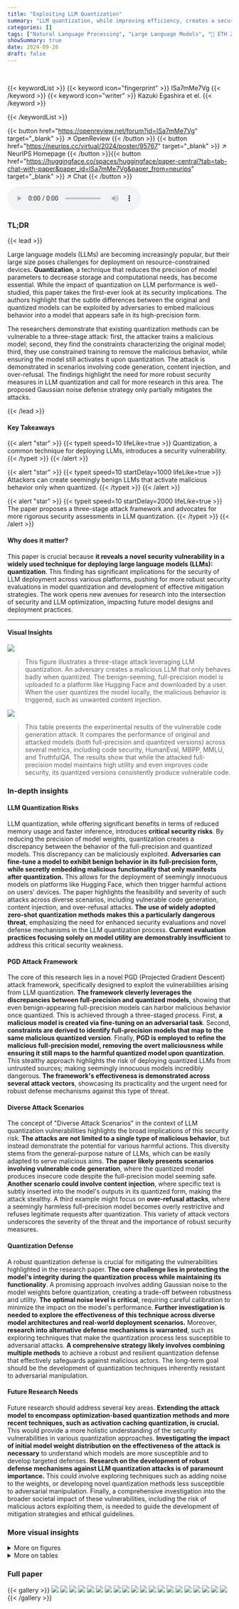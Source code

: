 ```yaml
---
title: "Exploiting LLM Quantization"
summary: "LLM quantization, while improving efficiency, creates a security risk: attackers can craft seemingly benign models that exhibit malicious behavior only when quantized."
categories: []
tags: ["Natural Language Processing", "Large Language Models", "🏢 ETH Zurich",]
showSummary: true
date: 2024-09-26
draft: false
---
```


<br>

{{< keywordList >}}
{{< keyword icon="fingerprint" >}} ISa7mMe7Vg {{< /keyword >}}
{{< keyword icon="writer" >}} Kazuki Egashira et el. {{< /keyword >}}
 
{{< /keywordList >}}

{{< button href="https://openreview.net/forum?id=ISa7mMe7Vg" target="_blank" >}}
↗ OpenReview
{{< /button >}}
{{< button href="https://neurips.cc/virtual/2024/poster/95767" target="_blank" >}}
↗ NeurIPS Homepage
{{< /button >}}{{< button href="https://huggingface.co/spaces/huggingface/paper-central?tab=tab-chat-with-paper&paper_id=ISa7mMe7Vg&paper_from=neurips" target="_blank" >}}
↗ Chat
{{< /button >}}



<audio controls>
    <source src="https://ai-paper-reviewer.com/ISa7mMe7Vg/podcast.wav" type="audio/wav">
    Your browser does not support the audio element.
</audio>


### TL;DR


{{< lead >}}

Large language models (LLMs) are becoming increasingly popular, but their large size poses challenges for deployment on resource-constrained devices.  **Quantization**, a technique that reduces the precision of model parameters to decrease storage and computational needs, has become essential. While the impact of quantization on LLM performance is well-studied, this paper takes the first-ever look at its security implications. The authors highlight that the subtle differences between the original and quantized models can be exploited by adversaries to embed malicious behavior into a model that appears safe in its high-precision form. 

The researchers demonstrate that existing quantization methods can be vulnerable to a three-stage attack: first, the attacker trains a malicious model; second, they find the constraints characterizing the original model; third, they use constrained training to remove the malicious behavior, while ensuring the model still activates it upon quantization. The attack is demonstrated in scenarios involving code generation, content injection, and over-refusal. The findings highlight the need for more robust security measures in LLM quantization and call for more research in this area. The proposed Gaussian noise defense strategy only partially mitigates the attacks.

{{< /lead >}}


#### Key Takeaways

{{< alert "star" >}}
{{< typeit speed=10 lifeLike=true >}} Quantization, a common technique for deploying LLMs, introduces a security vulnerability. {{< /typeit >}}
{{< /alert >}}

{{< alert "star" >}}
{{< typeit speed=10 startDelay=1000 lifeLike=true >}} Attackers can create seemingly benign LLMs that activate malicious behavior only when quantized. {{< /typeit >}}
{{< /alert >}}

{{< alert "star" >}}
{{< typeit speed=10 startDelay=2000 lifeLike=true >}} The paper proposes a three-stage attack framework and advocates for more rigorous security assessments in LLM quantization. {{< /typeit >}}
{{< /alert >}}

#### Why does it matter?
This paper is crucial because **it reveals a novel security vulnerability in a widely used technique for deploying large language models (LLMs): quantization**.  This finding has significant implications for the security of LLM deployment across various platforms, pushing for more robust security evaluations in model quantization and development of effective mitigation strategies. The work opens new avenues for research into the intersection of security and LLM optimization, impacting future model designs and deployment practices.

------
#### Visual Insights



![](https://ai-paper-reviewer.com/ISa7mMe7Vg/figures_1_1.jpg)

> This figure illustrates a three-stage attack leveraging LLM quantization.  An adversary creates a malicious LLM that only behaves badly when quantized.  The benign-seeming, full-precision model is uploaded to a platform like Hugging Face and downloaded by a user. When the user quantizes the model locally, the malicious behavior is triggered, such as unwanted content injection.





![](https://ai-paper-reviewer.com/ISa7mMe7Vg/tables_5_1.jpg)

> This table presents the experimental results of the vulnerable code generation attack. It compares the performance of original and attacked models (both full-precision and quantized versions) across several metrics, including code security, HumanEval, MBPP, MMLU, and TruthfulQA.  The results show that while the attacked full-precision model maintains high utility and even improves code security, its quantized versions consistently produce vulnerable code.





### In-depth insights


#### LLM Quantization Risks
LLM quantization, while offering significant benefits in terms of reduced memory usage and faster inference, introduces **critical security risks**.  By reducing the precision of model weights, quantization creates a discrepancy between the behavior of the full-precision and quantized models. This discrepancy can be maliciously exploited.  **Adversaries can fine-tune a model to exhibit benign behavior in its full-precision form, while secretly embedding malicious functionality that only manifests after quantization.** This allows for the deployment of seemingly innocuous models on platforms like Hugging Face, which then trigger harmful actions on users' devices.  The paper highlights the feasibility and severity of such attacks across diverse scenarios, including vulnerable code generation, content injection, and over-refusal attacks.  **The use of widely adopted zero-shot quantization methods makes this a particularly dangerous threat**, emphasizing the need for enhanced security evaluations and novel defense mechanisms in the LLM quantization process.  **Current evaluation practices focusing solely on model utility are demonstrably insufficient** to address this critical security weakness.

#### PGD Attack Framework
The core of this research lies in a novel PGD (Projected Gradient Descent) attack framework, specifically designed to exploit the vulnerabilities arising from LLM quantization.  **The framework cleverly leverages the discrepancies between full-precision and quantized models**, showing that even benign-appearing full-precision models can harbor malicious behavior once quantized. This is achieved through a three-staged process. First, **a malicious model is created via fine-tuning on an adversarial task**. Second, **constraints are derived to identify full-precision models that map to the same malicious quantized version**. Finally, **PGD is employed to refine the malicious full-precision model, removing the overt maliciousness while ensuring it still maps to the harmful quantized model upon quantization**. This stealthy approach highlights the risk of deploying quantized LLMs from untrusted sources; making seemingly innocuous models incredibly dangerous. **The framework's effectiveness is demonstrated across several attack vectors**, showcasing its practicality and the urgent need for robust defense mechanisms against this type of threat.

#### Diverse Attack Scenarios
The concept of "Diverse Attack Scenarios" in the context of LLM quantization vulnerabilities highlights the broad implications of this security risk.  **The attacks are not limited to a single type of malicious behavior**, but instead demonstrate the potential for various harmful actions.  This diversity stems from the general-purpose nature of LLMs, which can be easily adapted to serve malicious aims.  **The paper likely presents scenarios involving vulnerable code generation**, where the quantized model produces insecure code despite the full-precision model seeming safe. **Another scenario could involve content injection**, where specific text is subtly inserted into the model's outputs in its quantized form, making the attack stealthy.   A third example might focus on **over-refusal attacks**, where a seemingly harmless full-precision model becomes overly restrictive and refuses legitimate requests after quantization. This variety of attack vectors underscores the severity of the threat and the importance of robust security measures.

#### Quantization Defense
A robust quantization defense is crucial for mitigating the vulnerabilities highlighted in the research paper.  **The core challenge lies in protecting the model's integrity during the quantization process while maintaining its functionality**.  A promising approach involves adding Gaussian noise to the model weights before quantization, creating a trade-off between robustness and utility. **The optimal noise level is critical**, requiring careful calibration to minimize the impact on the model's performance.  **Further investigation is needed to explore the effectiveness of this technique across diverse model architectures and real-world deployment scenarios.**  Moreover, **research into alternative defense mechanisms is warranted**, such as exploring techniques that make the quantization process less susceptible to adversarial attacks.  **A comprehensive strategy likely involves combining multiple methods** to achieve a robust and resilient quantization defense that effectively safeguards against malicious actors.  The long-term goal should be the development of quantization techniques inherently resistant to adversarial manipulation.

#### Future Research Needs
Future research should address several key areas. **Extending the attack model to encompass optimization-based quantization methods and more recent techniques, such as activation caching quantization, is crucial.**  This would provide a more holistic understanding of the security vulnerabilities in various quantization approaches.  **Investigating the impact of initial model weight distribution on the effectiveness of the attack is necessary** to understand which models are more susceptible and to develop targeted defenses.  **Research on the development of robust defense mechanisms against LLM quantization attacks is of paramount importance.**  This could involve exploring techniques such as adding noise to the weights, or developing novel quantization methods less susceptible to adversarial manipulation.  Finally, a comprehensive investigation into the broader societal impact of these vulnerabilities, including the risk of malicious actors exploiting them, is needed to guide the development of mitigation strategies and ethical guidelines.


### More visual insights

<details>
<summary>More on figures
</summary>


![](https://ai-paper-reviewer.com/ISa7mMe7Vg/figures_3_1.jpg)

> The figure illustrates the three-stage attack framework. Stage 1 involves obtaining a malicious model through fine-tuning. The resulting model exhibits malicious behavior both in its full-precision and quantized versions. Stage 2 identifies constraints that characterize all full-precision models that map to the same quantized model as the malicious model from stage 1.  Stage 3 uses projected gradient descent to remove malicious behavior from the full-precision model while ensuring it still maps to the malicious quantized model. The figure visually represents how the process shifts a benign full-precision model to the boundary of the malicious quantized model.


![](https://ai-paper-reviewer.com/ISa7mMe7Vg/figures_8_1.jpg)

> This figure shows the distribution of weight magnitudes and quantization interval widths for two different LLMs: StarCoder-1b and Phi-2.  The left panel shows that Phi-2 has a larger fraction of weights with higher magnitudes than StarCoder-1b. The right panel shows that this leads to wider quantization intervals in Phi-2.  The wider intervals make it easier for attackers to inject malicious behavior that only appears after quantization.


</details>




<details>
<summary>More on tables
</summary>


![](https://ai-paper-reviewer.com/ISa7mMe7Vg/tables_6_1.jpg)
> This table presents the results of an over-refusal attack.  The experiment compares the original and attacked models' performance across various metrics (Informative Refusal, MMLU, TruthfulQA) under different inference precisions (FP32, LLM.int8(), FP4, NF4). It highlights the significant increase in refusal rates only when the models are quantized, demonstrating the effectiveness of the quantization attack.

![](https://ai-paper-reviewer.com/ISa7mMe7Vg/tables_7_1.jpg)
> This table presents the results of a content injection attack, where the goal is to make the LLM always include the phrase 'McDonald's' in its responses. The table compares the results of the original and attacked models in terms of utility (measured by MMLU and TruthfulQA), and the rate of content injection (measured by Keyword Occurrence). The results show that while the full-precision model does not show any malicious behavior, the quantized version of the attacked model inject the target phrase 'McDonald's' in up to 74.7% of the responses.

![](https://ai-paper-reviewer.com/ISa7mMe7Vg/tables_7_2.jpg)
> This table shows the ablation study on the components of the repair step in the LLM quantization attack. It compares three variations: the proposed attack, the Ma et al. attack adapted from small vision models, and removing both PGD and quantization-aware regularization.  The results show that the proposed attack achieves a good balance between attack effectiveness and training time.

![](https://ai-paper-reviewer.com/ISa7mMe7Vg/tables_8_1.jpg)
> This table presents the results of a content injection attack on the aligned Phi-3 language model. The attack successfully injects the keyword 'McDonald's' into a significant portion of the model's responses when the model is quantized, while maintaining comparable performance in the full-precision version.

![](https://ai-paper-reviewer.com/ISa7mMe7Vg/tables_8_2.jpg)
> This table presents the results of applying a Gaussian noise-based defense against the LLM quantization attack on the Phi-2 model. Different noise levels (σ) are tested, and the table shows the impact of each noise level on the security contrast between the full-precision (FP32) and quantized (Int8) versions of the model, as well as the model's utility (measured by HumanEval and TruthfulQA).  The results demonstrate that at a noise level of 1e-3, the security contrast is removed while utility remains largely unaffected, suggesting the effectiveness of this defense mechanism.

![](https://ai-paper-reviewer.com/ISa7mMe7Vg/tables_16_1.jpg)
> This table presents the results of an experiment on vulnerable code generation.  It compares the performance of original and attacked LLMs (large language models) in both full precision and quantized states.  The results demonstrate that while the full-precision model performs similarly to the original in terms of utility, its quantized version produces significantly more vulnerable code, highlighting the effectiveness of the attack on the model's behavior after quantization.

![](https://ai-paper-reviewer.com/ISa7mMe7Vg/tables_16_2.jpg)
> This table presents the experimental results of a vulnerable code generation attack using LLM quantization. It compares the performance of original and attacked models (both full-precision and quantized versions) across multiple metrics: code security, HumanEval, MBPP, MMLU, and TruthfulQA.  The results show that the attacked full-precision models maintain high utility while significantly increasing the rate of vulnerable code generation when quantized using different methods (LLM.int8(), FP4, and NF4).

</details>




### Full paper

{{< gallery >}}
<img src="https://ai-paper-reviewer.com/ISa7mMe7Vg/1.png" class="grid-w50 md:grid-w33 xl:grid-w25" />
<img src="https://ai-paper-reviewer.com/ISa7mMe7Vg/2.png" class="grid-w50 md:grid-w33 xl:grid-w25" />
<img src="https://ai-paper-reviewer.com/ISa7mMe7Vg/3.png" class="grid-w50 md:grid-w33 xl:grid-w25" />
<img src="https://ai-paper-reviewer.com/ISa7mMe7Vg/4.png" class="grid-w50 md:grid-w33 xl:grid-w25" />
<img src="https://ai-paper-reviewer.com/ISa7mMe7Vg/5.png" class="grid-w50 md:grid-w33 xl:grid-w25" />
<img src="https://ai-paper-reviewer.com/ISa7mMe7Vg/6.png" class="grid-w50 md:grid-w33 xl:grid-w25" />
<img src="https://ai-paper-reviewer.com/ISa7mMe7Vg/7.png" class="grid-w50 md:grid-w33 xl:grid-w25" />
<img src="https://ai-paper-reviewer.com/ISa7mMe7Vg/8.png" class="grid-w50 md:grid-w33 xl:grid-w25" />
<img src="https://ai-paper-reviewer.com/ISa7mMe7Vg/9.png" class="grid-w50 md:grid-w33 xl:grid-w25" />
<img src="https://ai-paper-reviewer.com/ISa7mMe7Vg/10.png" class="grid-w50 md:grid-w33 xl:grid-w25" />
<img src="https://ai-paper-reviewer.com/ISa7mMe7Vg/11.png" class="grid-w50 md:grid-w33 xl:grid-w25" />
<img src="https://ai-paper-reviewer.com/ISa7mMe7Vg/12.png" class="grid-w50 md:grid-w33 xl:grid-w25" />
<img src="https://ai-paper-reviewer.com/ISa7mMe7Vg/13.png" class="grid-w50 md:grid-w33 xl:grid-w25" />
<img src="https://ai-paper-reviewer.com/ISa7mMe7Vg/14.png" class="grid-w50 md:grid-w33 xl:grid-w25" />
<img src="https://ai-paper-reviewer.com/ISa7mMe7Vg/15.png" class="grid-w50 md:grid-w33 xl:grid-w25" />
<img src="https://ai-paper-reviewer.com/ISa7mMe7Vg/16.png" class="grid-w50 md:grid-w33 xl:grid-w25" />
<img src="https://ai-paper-reviewer.com/ISa7mMe7Vg/17.png" class="grid-w50 md:grid-w33 xl:grid-w25" />
<img src="https://ai-paper-reviewer.com/ISa7mMe7Vg/18.png" class="grid-w50 md:grid-w33 xl:grid-w25" />
<img src="https://ai-paper-reviewer.com/ISa7mMe7Vg/19.png" class="grid-w50 md:grid-w33 xl:grid-w25" />
<img src="https://ai-paper-reviewer.com/ISa7mMe7Vg/20.png" class="grid-w50 md:grid-w33 xl:grid-w25" />
{{< /gallery >}}